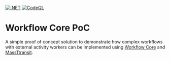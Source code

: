 [![.NET](https://github.com/SergiiKram/workflow-core-demo/actions/workflows/dotnet.yml/badge.svg)](https://github.com/SergiiKram/workflow-core-demo/actions/workflows/dotnet.yml)
[![CodeQL](https://github.com/SergiiKram/workflow-core-demo/actions/workflows/codeql-analysis.yml/badge.svg)](https://github.com/SergiiKram/workflow-core-demo/actions/workflows/codeql-analysis.yml)

# Workflow Core PoC
A simple proof of concept solution to demonstrate how complex workflows with external activity workers can be implemented using [Workflow Core](https://workflow-core.readthedocs.io/) and [MassTtransit](https://masstransit-project.com/).
